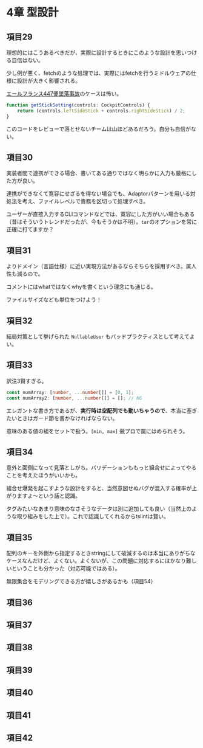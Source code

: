 # 4章 型設計

## 項目29

理想的にはこうあるべきだが、実際に設計するときにこのような設計を思いつける自信はない。

少し例が悪く、fetchのような処理では、実際にはfetchを行うミドルウェアの仕様に設計が大きく影響される。

[エールフランス447便墜落事故](https://ja.wikipedia.org/wiki/%E3%82%A8%E3%83%BC%E3%83%AB%E3%83%95%E3%83%A9%E3%83%B3%E3%82%B9447%E4%BE%BF%E5%A2%9C%E8%90%BD%E4%BA%8B%E6%95%85)のケースは怖い。

```TypeScript
function getStickSetting(controls: CockpitControls) {
    return (controls.leftSideStick + controls.rightSideStick) / 2;
}
```

このコードをレビューで落とせないチームは山ほどあるだろう。自分も自信がない。

## 項目30

実装者間で連携ができる場合、書いてある通りではなく明らかに入力も厳格にした方が良い。

連携ができなくて寛容にせざるを得ない場合でも、Adaptorパターンを用いる対処法を考え、ファイルレベルで責務を区切って処理すべき。

ユーザーが直接入力するCLIコマンドなどでは、寛容にした方がいい場合もある（昔はそういうトレンドだったが、今もそうかは不明）。`tar`のオプションを常に正確に打てますか？

## 項目31

よりドメイン（言語仕様）に近い実現方法があるならそちらを採用すべき。属人性も減るので。

コメントにはwhatではなくwhyを書くという理念にも通じる。

ファイルサイズなども単位をつけよう！

## 項目32

結局対策として挙げられた `NullableUser` もバッドプラクティスとして考えてよい。

## 項目33

訳注3賢すぎる。

```TypeScript
const numArray: [number, ...number[]] = [0, 1];
const numArray2: [number, ...number[]] = []; // NG
```

エレガントな書き方であるが、**実行時は空配列でも動いちゃうので**、本当に塞ぎたいときはガード節を書かなければならない。

意味のある値の組をセットで扱う。`[min, max]` 競プロで罠にはめられそう。

## 項目34

意外と面倒になって見落としがち。バリデーションももっと組合せによってやることを考えたほうがいいかも。

組合せ爆発を起こすような設計をすると、当然意図せぬバグが混入する確率が上がりますよ～という話と認識。

タグみたいなあまり意味のなさそうなデータは別に追加しても良い（当然上のような取り組みをした上で）。これで認識してくれるからtslintは賢い。

## 項目35

配列のキーを外側から指定するときstringにして破滅するのは本当にありがちなケースなんだけど、よくない。よくないが、この問題に対応するにはかなり難しいということも分かった（対応可能ではある）。

無限集合をモデリングできる方が嬉しさがあるかも（項目54）

## 項目36

## 項目37

## 項目38

## 項目39

## 項目40

## 項目41

## 項目42
